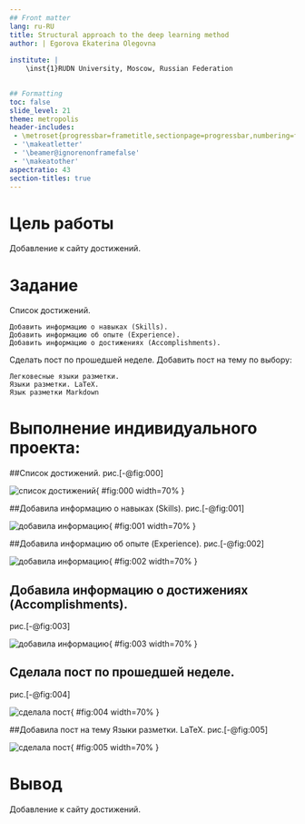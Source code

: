 ```yaml
---
## Front matter
lang: ru-RU
title: Structural approach to the deep learning method
author: | Egorova Ekaterina Olegovna
	
institute: |
	\inst{1}RUDN University, Moscow, Russian Federation
	

## Formatting
toc: false
slide_level: 21
theme: metropolis
header-includes: 
 - \metroset{progressbar=frametitle,sectionpage=progressbar,numbering=fraction}
 - '\makeatletter'
 - '\beamer@ignorenonframefalse'
 - '\makeatother'
aspectratio: 43
section-titles: true
---
```




# Цель работы

Добавление к сайту достижений.
 
# Задание

Список достижений.

    Добавить информацию о навыках (Skills).
    Добавить информацию об опыте (Experience).
    Добавить информацию о достижениях (Accomplishments).

Сделать пост по прошедшей неделе.
Добавить пост на тему по выбору:

    Легковесные языки разметки.
    Языки разметки. LaTeX.
    Язык разметки Markdown

# Выполнение индивидуального проекта:


##Список достижений. 
рис.[-@fig:000]

![список достижений ](screenproject/img6.png){ #fig:000 width=70% }

##Добавила информацию о навыках (Skills).
  рис.[-@fig:001]

![добавила информацию ](screenproject/img5.png){ #fig:001 width=70% } 



##Добавила информацию об опыте (Experience).
рис.[-@fig:002]



![добавила информацию ](screenproject/img2.png){ #fig:002 width=70% } 



## Добавила информацию о достижениях (Accomplishments). 
рис.[-@fig:003]



![добавила информацию ](screenproject/img3.png){ #fig:003 width=70% } 



## Сделала пост по прошедшей неделе.
рис.[-@fig:004]



![сделала пост ](screenproject/img7.png){ #fig:004 width=70% } 




##Добавила пост на тему Языки разметки. LaTeX.
рис.[-@fig:005]



![сделала пост ](screenproject/img4.png){ #fig:005 width=70% } 
##



# Вывод
Добавление к сайту достижений.
